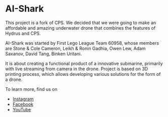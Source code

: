 # AI-Shark  

This project is a fork of CPS.
We decided that we were going to make an affordable and amazing underwater drone that combines the features of Hydrus and CPS.

AI-Shark was started by First Lego League Team 60958, whose members are Stone & Cole Cameron, Leikh & Ronin Gadhia, Owen Lew, Adam Saxanov, David Tang, Binken Uritani. 

It is about creating a functional product of a innovative submarine, primarily with live streaming from camera in the drone. 
Project is based on 3D printing process, which allows developing various solutions for the form of a drone.

To learn more, find us on
* [Instagram](https://instagram.com/cpsdrone)
* [Facebook](https://facebook.com/cpsdrone)
* [YouTube](https://www.youtube.com/channel/UCqbdxbvG6cqnh_S_RcGnWWg)
